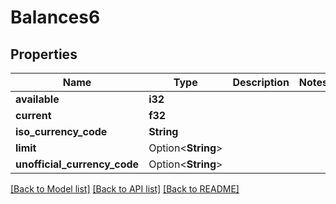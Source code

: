 # Balances6

## Properties

Name | Type | Description | Notes
------------ | ------------- | ------------- | -------------
**available** | **i32** |  | 
**current** | **f32** |  | 
**iso_currency_code** | **String** |  | 
**limit** | Option<**String**> |  | 
**unofficial_currency_code** | Option<**String**> |  | 

[[Back to Model list]](../README.md#documentation-for-models) [[Back to API list]](../README.md#documentation-for-api-endpoints) [[Back to README]](../README.md)


